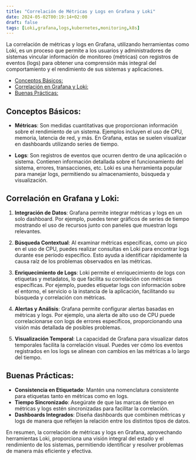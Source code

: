 ```yaml
---
title: "Correlación de Métricas y Logs en Grafana y Loki"
date: 2024-05-02T00:19:14+02:00
draft: false
tags: [Loki,grafana,logs,kubernetes,monitoring,k8s]
---
```


La correlación de métricas y logs en Grafana, utilizando herramientas como Loki, es un proceso que permite a los usuarios y administradores de sistemas vincular información de monitoreo (métricas) con registros de eventos (logs) para obtener una comprensión más integral del comportamiento y el rendimiento de sus sistemas y aplicaciones.

<!-- TOC -->

- [Conceptos Básicos:](#conceptos-b%C3%A1sicos)
- [Correlación en Grafana y Loki:](#correlaci%C3%B3n-en-grafana-y-loki)
- [Buenas Prácticas:](#buenas-pr%C3%A1cticas)

<!-- /TOC -->

## Conceptos Básicos:

- **Métricas**: Son medidas cuantitativas que proporcionan información sobre el rendimiento de un sistema. Ejemplos incluyen el uso de CPU, memoria, latencia de red, y más. En Grafana, estas se suelen visualizar en dashboards utilizando series de tiempo.

- **Logs**: Son registros de eventos que ocurren dentro de una aplicación o sistema. Contienen información detallada sobre el funcionamiento del sistema, errores, transacciones, etc. Loki es una herramienta popular para manejar logs, permitiendo su almacenamiento, búsqueda y visualización.

## Correlación en Grafana y Loki:

1. **Integración de Datos**: Grafana permite integrar métricas y logs en un solo dashboard. Por ejemplo, puedes tener gráficos de series de tiempo mostrando el uso de recursos junto con paneles que muestran logs relevantes.

2. **Búsqueda Contextual**: Al examinar métricas específicas, como un pico en el uso de CPU, puedes realizar consultas en Loki para encontrar logs durante ese período específico. Esto ayuda a identificar rápidamente la causa raíz de los problemas observados en las métricas.

3. **Enriquecimiento de Logs**: Loki permite el enriquecimiento de logs con etiquetas y metadatos, lo que facilita su correlación con métricas específicas. Por ejemplo, puedes etiquetar logs con información sobre el entorno, el servicio o la instancia de la aplicación, facilitando su búsqueda y correlación con métricas.

4. **Alertas y Análisis**: Grafana permite configurar alertas basadas en métricas y logs. Por ejemplo, una alerta de alto uso de CPU puede correlacionarse con logs de errores específicos, proporcionando una visión más detallada de posibles problemas.

5. **Visualización Temporal**: La capacidad de Grafana para visualizar datos temporales facilita la correlación visual. Puedes ver cómo los eventos registrados en los logs se alinean con cambios en las métricas a lo largo del tiempo.

## Buenas Prácticas:

- **Consistencia en Etiquetado**: Mantén una nomenclatura consistente para etiquetas tanto en métricas como en logs.
- **Tiempo Sincronizado**: Asegúrate de que las marcas de tiempo en métricas y logs estén sincronizadas para facilitar la correlación.
- **Dashboards Integrados**: Diseña dashboards que combinen métricas y logs de manera que reflejen la relación entre los distintos tipos de datos.

En resumen, la correlación de métricas y logs en Grafana, aprovechando herramientas Loki, proporciona una visión integral del estado y el rendimiento de los sistemas, permitiendo identificar y resolver problemas de manera más eficiente y efectiva.
